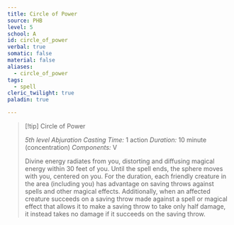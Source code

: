 ```yaml
---
title: Circle of Power
source: PHB
level: 5
school: A
id: circle_of_power
verbal: true
somatic: false
material: false
aliases:
  - circle_of_power
tags:
  - spell
cleric_twilight: true
paladin: true

---
```

>[!tip] Circle of Power
>
> *5th level Abjuration*
> *Casting Time:* 1 action
> *Duration:* 10 minute (concentration)
> *Components:* V
>
>Divine energy radiates from you, distorting and diffusing magical energy within 30 feet of you. Until the spell ends, the sphere moves with you, centered on you. For the duration, each friendly creature in the area (including you) has advantage on saving throws against spells and other magical effects. Additionally, when an affected creature succeeds on a saving throw made against a spell or magical effect that allows it to make a saving throw to take only half damage, it instead takes no damage if it succeeds on the saving throw.
>

